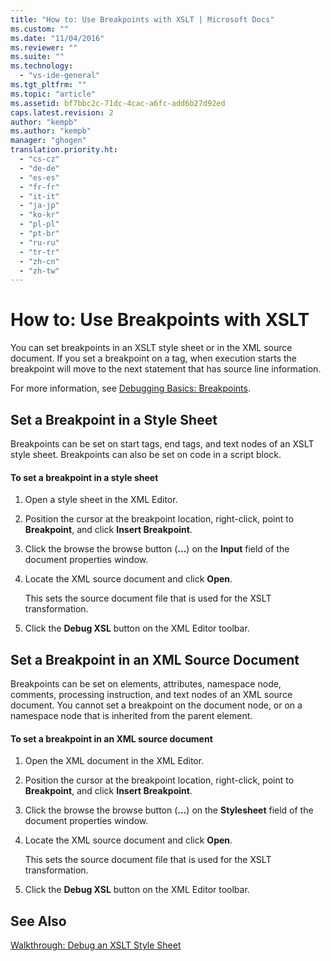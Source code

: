 ```yaml
---
title: "How to: Use Breakpoints with XSLT | Microsoft Docs"
ms.custom: ""
ms.date: "11/04/2016"
ms.reviewer: ""
ms.suite: ""
ms.technology: 
  - "vs-ide-general"
ms.tgt_pltfrm: ""
ms.topic: "article"
ms.assetid: bf7bbc2c-71dc-4cac-a6fc-add6b27d92ed
caps.latest.revision: 2
author: "kempb"
ms.author: "kempb"
manager: "ghogen"
translation.priority.ht: 
  - "cs-cz"
  - "de-de"
  - "es-es"
  - "fr-fr"
  - "it-it"
  - "ja-jp"
  - "ko-kr"
  - "pl-pl"
  - "pt-br"
  - "ru-ru"
  - "tr-tr"
  - "zh-cn"
  - "zh-tw"
---
```

# How to: Use Breakpoints with XSLT
You can set breakpoints in an XSLT style sheet or in the XML source document. If you set a breakpoint on a tag, when execution starts the breakpoint will move to the next statement that has source line information.  
  
 For more information, see [Debugging Basics: Breakpoints](http://msdn.microsoft.com/en-us/752a02c2-0ac7-4c8b-aa1b-4b2b3b21152e).  
  
## Set a Breakpoint in a Style Sheet  
 Breakpoints can be set on start tags, end tags, and text nodes of an XSLT style sheet. Breakpoints can also be set on code in a script block.  
  
#### To set a breakpoint in a style sheet  
  
1.  Open a style sheet in the XML Editor.  
  
2.  Position the cursor at the breakpoint location, right-click, point to **Breakpoint**, and click **Insert Breakpoint**.  
  
3.  Click the browse the browse button (**...**) on the **Input** field of the document properties window.  
  
4.  Locate the XML source document and click **Open**.  
  
     This sets the source document file that is used for the XSLT transformation.  
  
5.  Click the **Debug XSL** button on the XML Editor toolbar.  
  
## Set a Breakpoint in an XML Source Document  
 Breakpoints can be set on elements, attributes, namespace node, comments, processing instruction, and text nodes of an XML source document. You cannot set a breakpoint on the document node, or on a namespace node that is inherited from the parent element.  
  
#### To set a breakpoint in an XML source document  
  
1.  Open the XML document in the XML Editor.  
  
2.  Position the cursor at the breakpoint location, right-click, point to **Breakpoint**, and click **Insert Breakpoint**.  
  
3.  Click the browse the browse button (**...**) on the **Stylesheet** field of the document properties window.  
  
4.  Locate the XML source document and click **Open**.  
  
     This sets the source document file that is used for the XSLT transformation.  
  
5.  Click the **Debug XSL** button on the XML Editor toolbar.  
  
## See Also  
 [Walkthrough: Debug an XSLT Style Sheet](../xml-tools/walkthrough-debug-an-xslt-style-sheet.md)